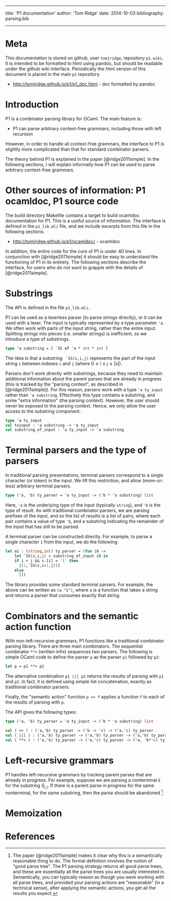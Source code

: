 
---
title: 'P1 documentation'
author: 'Tom Ridge'
date: 2014-10-03
bibliography: parsing.bib

---

# Meta

This documentation is stored on github, user `tomjridge`, repository
`p1.wiki`. It is intended to be formatted to html using pandoc, but
should be readable under the github wiki interface. Periodically the
html version of this document is placed in the main `p1` repository.

  * <http://tomjridge.github.io/p1/p1_doc.html> - doc formatted by pandoc

# Introduction

P1 is a combinator parsing library for OCaml. The main feature is:

  * P1 can parse arbitrary context-free grammars, including those with
    left recursion
    
However, in order to handle all context-free grammars, the interface
to P1 is slightly more complicated than that for standard combinator
parsers.

The theory behind P1 is explained in the paper [@ridge2011simple]. In the
following sections, I will explain informally how P1 can be used to
parse arbitrary context-free grammars.

# Other sources of information: P1 ocamldoc, P1 source code

The build directory Makefile contains a target to build ocamldoc
documentation for P1. This is a useful source of information. The
interface is defined in the `p1_lib.mli` file, and we include excerpts
from this file in the following sections.

  * <http://tomjridge.github.io/p1/ocamldoc/> - ocamldoc

In addition, the entire code for the core of P1 is under 40 lines. In
conjunction with [@ridge2011simple] it should be easy to understand
the functioning of P1 in its entirety. The following sections describe
the interface, for users who do not want to grapple with the details
of [@ridge2011simple].


# Substrings

The API is defined in the file `p1_lib.mli`. 

P1 can be used as a lexerless parser (to parse strings directly), or
it can be used with a lexer. The input is typically represented by a
type parameter `'a`. We often work with parts of the input string,
rather than the entire input. Splitting strings into pieces
(i.e. smaller strings) is inefficient, so we introduce a type of
substrings.

```ocaml
type 'a substring = [ `SS of 'a * int * int ]
```

The idea is that a substring `` `SS(s,i,j)`` represents the part of
the input string `s` between indexes `i` and `j` (where $0 \le i \le j
\le |s|$). 


Parsers don't work directly with substrings, because they need to
maintain additional information about the parent parses that are
already in progress (this is tracked by the "parsing context", as
described in [@ridge2011simple]). For this reason, parsers work with a
type `'a ty_input` rather than `'a substring`. Effectively this type
contains a substring, and some "extra information" (the parsing
context). However, the user should never be exposed to the parsing
context. Hence, we only allow the user access to the substring
component.

```ocaml
type 'a ty_input
val toinput : 'a substring -> 'a ty_input
val substring_of_input : 'a ty_input -> 'a substring
```

# Terminal parsers and the type of parsers

In traditional parsing presentations, terminal parsers correspond to a
single character (or token) in the input. We lift this restriction,
and allow (more-or-less) arbitrary terminal parsers.

```ocaml
type ('a, 'b) ty_parser = 'a ty_input -> ('b * 'a substring) list
```

Here, `'a` is the underlying type of the input (typically `string`),
and `'b` is the type of result. As with traditional combinator
parsers, we are parsing prefixes of the input, and so the list of
results is a list of pairs, where each pair contains a value of type
`'b`, and a substring indicating the remainder of the input that has
still to be parsed.

A terminal parser can be constructed directly. For example, to parse a
single character `1` from the input, we do the following:

```ocaml
let a1 : (string,int) ty_parser = (fun i0 ->
    let `SS(s,i,j) = substring_of_input i0 in
    if i < j && s.[i] = '1' then 
      [(1,`SS(s,i+1,j))]
    else
      [])
```

The library provides some standard terminal parsers. For example, the
above can be written as `(a "1")`, where `a` is a function that takes
a string and returns a parser that consumes exactly that string.


# Combinators and the semantic action function

With non-left-recursive grammars, P1 functions like a traditional
combinator parsing library. There are three main combinators. The
sequential combinator `**>` (written infix) sequences two parsers. The
following is simple OCaml code to define the parser `p` as the parser
`p1` followed by `p2`:

```ocaml 
let p = p1 **> p2 
```

The alternative combination `p1 ||| p2` returns the results of parsing
with `p1` and `p2`. In fact, it is defined using simple list
concatenation, exactly as traditional combinator parsers.

Finally, the "semantic action" function `p >> f` applies a function
`f` to each of the results of parsing with `p`.

The API gives the following types:

```ocaml
type ('a, 'b) ty_parser = 'a ty_input -> ('b * 'a substring) list

val ( >> ) : ('a,'b) ty_parser -> ('b -> 'c) -> ('a,'c) ty_parser
val ( ||| ) : ('a,'b) ty_parser -> ('a,'b) ty_parser -> ('a,'b) ty_parser
val ( **> ) : ('a,'b) ty_parser -> ('a,'c) ty_parser -> ('a, 'b*'c) ty_parser
```

# Left-recursive grammars

P1 handles left-recursive grammars by tracking parent parses that are
already in progress. For example, suppose we are parsing a nonterminal
`E` for the substring $S_{i,j}$. If there is a parent parse in
progress for the same nonterminal, for the same substring, then the
parse should be abandoned [^za2].

[^za2]: The paper [@ridge2011simple] makes it clear why this is a
semantically reasonable thing to do. The formal definition involves
the notion of "good parse tree". The P1 parsing strategy returns all
good parse trees, and these are essentially all the parse trees you
are usually interested in. Semantically, you can typically reason as
though you were working with all parse trees, and provided your
parsing actions are "reasonable" (in a technical sense), after
applying the semantic actions, you get all the results you expect.


# Memoization


# References
